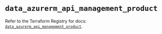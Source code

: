 # `data_azurerm_api_management_product`

Refer to the Terraform Registry for docs: [`data_azurerm_api_management_product`](https://registry.terraform.io/providers/hashicorp/azurerm/4.3.0/docs/data-sources/api_management_product).
